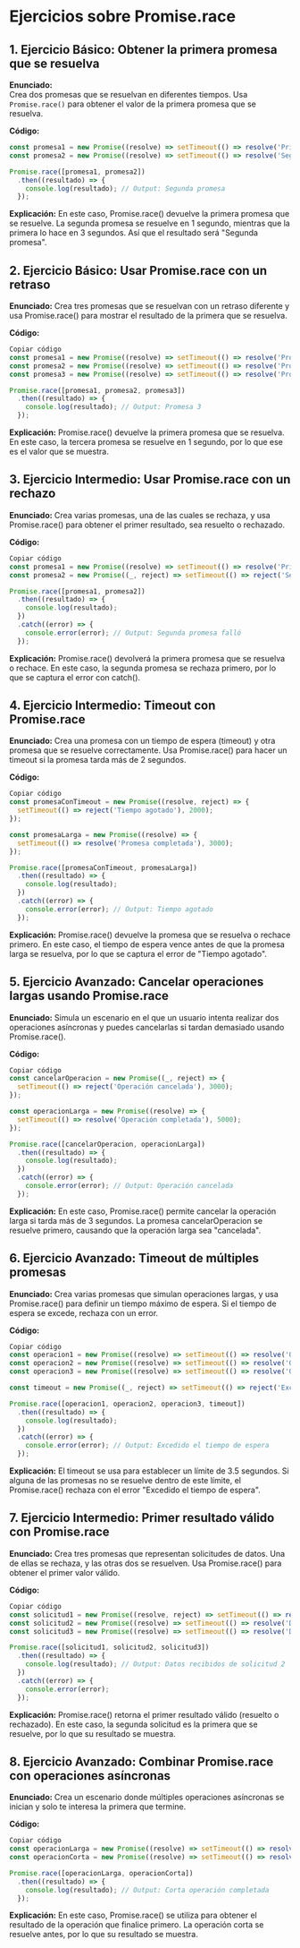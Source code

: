 # Ejercicios sobre Promise.race

## 1. Ejercicio Básico: Obtener la primera promesa que se resuelva
**Enunciado:**  
Crea dos promesas que se resuelvan en diferentes tiempos. Usa `Promise.race()` para obtener el valor de la primera promesa que se resuelva.

**Código:**
```js
const promesa1 = new Promise((resolve) => setTimeout(() => resolve('Primera promesa'), 3000));
const promesa2 = new Promise((resolve) => setTimeout(() => resolve('Segunda promesa'), 1000));

Promise.race([promesa1, promesa2])
  .then((resultado) => {
    console.log(resultado); // Output: Segunda promesa
  }); 
  ```
**Explicación:**
En este caso, Promise.race() devuelve la primera promesa que se resuelve. La segunda promesa se resuelve en 1 segundo, mientras que la primera lo hace en 3 segundos. Así que el resultado será "Segunda promesa".

## 2. Ejercicio Básico: Usar Promise.race con un retraso
**Enunciado:**
Crea tres promesas que se resuelvan con un retraso diferente y usa Promise.race() para mostrar el resultado de la primera que se resuelva.

**Código:**

```js
Copiar código
const promesa1 = new Promise((resolve) => setTimeout(() => resolve('Promesa 1'), 5000));
const promesa2 = new Promise((resolve) => setTimeout(() => resolve('Promesa 2'), 3000));
const promesa3 = new Promise((resolve) => setTimeout(() => resolve('Promesa 3'), 1000));

Promise.race([promesa1, promesa2, promesa3])
  .then((resultado) => {
    console.log(resultado); // Output: Promesa 3
  });
  ```
**Explicación:**
Promise.race() devuelve la primera promesa que se resuelva. En este caso, la tercera promesa se resuelve en 1 segundo, por lo que ese es el valor que se muestra.

## 3. Ejercicio Intermedio: Usar Promise.race con un rechazo
**Enunciado:**
Crea varias promesas, una de las cuales se rechaza, y usa Promise.race() para obtener el primer resultado, sea resuelto o rechazado.

**Código:**

```js
Copiar código
const promesa1 = new Promise((resolve) => setTimeout(() => resolve('Primera promesa'), 2000));
const promesa2 = new Promise((_, reject) => setTimeout(() => reject('Segunda promesa falló'), 1000));

Promise.race([promesa1, promesa2])
  .then((resultado) => {
    console.log(resultado);
  })
  .catch((error) => {
    console.error(error); // Output: Segunda promesa falló
  });
  ```
**Explicación:**
Promise.race() devolverá la primera promesa que se resuelva o rechace. En este caso, la segunda promesa se rechaza primero, por lo que se captura el error con catch().

## 4. Ejercicio Intermedio: Timeout con Promise.race
**Enunciado:**
Crea una promesa con un tiempo de espera (timeout) y otra promesa que se resuelve correctamente. Usa Promise.race() para hacer un timeout si la promesa tarda más de 2 segundos.

**Código:**

```js
Copiar código
const promesaConTimeout = new Promise((resolve, reject) => {
  setTimeout(() => reject('Tiempo agotado'), 2000);
});

const promesaLarga = new Promise((resolve) => {
  setTimeout(() => resolve('Promesa completada'), 3000);
});

Promise.race([promesaConTimeout, promesaLarga])
  .then((resultado) => {
    console.log(resultado);
  })
  .catch((error) => {
    console.error(error); // Output: Tiempo agotado
  });
  ```
**Explicación:**
Promise.race() devuelve la promesa que se resuelva o rechace primero. En este caso, el tiempo de espera vence antes de que la promesa larga se resuelva, por lo que se captura el error de "Tiempo agotado".

## 5. Ejercicio Avanzado: Cancelar operaciones largas usando Promise.race
**Enunciado:**
Simula un escenario en el que un usuario intenta realizar dos operaciones asíncronas y puedes cancelarlas si tardan demasiado usando Promise.race().

**Código:**

```js
Copiar código
const cancelarOperacion = new Promise((_, reject) => {
  setTimeout(() => reject('Operación cancelada'), 3000);
});

const operacionLarga = new Promise((resolve) => {
  setTimeout(() => resolve('Operación completada'), 5000);
});

Promise.race([cancelarOperacion, operacionLarga])
  .then((resultado) => {
    console.log(resultado);
  })
  .catch((error) => {
    console.error(error); // Output: Operación cancelada
  });
  ```
**Explicación:**
En este caso, Promise.race() permite cancelar la operación larga si tarda más de 3 segundos. La promesa cancelarOperacion se resuelve primero, causando que la operación larga sea "cancelada".

## 6. Ejercicio Avanzado: Timeout de múltiples promesas
**Enunciado:**
Crea varias promesas que simulan operaciones largas, y usa Promise.race() para definir un tiempo máximo de espera. Si el tiempo de espera se excede, rechaza con un error.

**Código:**

```js
Copiar código
const operacion1 = new Promise((resolve) => setTimeout(() => resolve('Operación 1 completa'), 4000));
const operacion2 = new Promise((resolve) => setTimeout(() => resolve('Operación 2 completa'), 6000));
const operacion3 = new Promise((resolve) => setTimeout(() => resolve('Operación 3 completa'), 3000));

const timeout = new Promise((_, reject) => setTimeout(() => reject('Excedido el tiempo de espera'), 3500));

Promise.race([operacion1, operacion2, operacion3, timeout])
  .then((resultado) => {
    console.log(resultado);
  })
  .catch((error) => {
    console.error(error); // Output: Excedido el tiempo de espera
  });
  ```
**Explicación:**
El timeout se usa para establecer un límite de 3.5 segundos. Si alguna de las promesas no se resuelve dentro de este límite, el Promise.race() rechaza con el error "Excedido el tiempo de espera".

## 7. Ejercicio Intermedio: Primer resultado válido con Promise.race
**Enunciado:**
Crea tres promesas que representan solicitudes de datos. Una de ellas se rechaza, y las otras dos se resuelven. Usa Promise.race() para obtener el primer valor válido.

**Código:**

```js
Copiar código
const solicitud1 = new Promise((resolve, reject) => setTimeout(() => reject('Error en la solicitud 1'), 2000));
const solicitud2 = new Promise((resolve) => setTimeout(() => resolve('Datos recibidos de solicitud 2'), 1000));
const solicitud3 = new Promise((resolve) => setTimeout(() => resolve('Datos recibidos de solicitud 3'), 1500));

Promise.race([solicitud1, solicitud2, solicitud3])
  .then((resultado) => {
    console.log(resultado); // Output: Datos recibidos de solicitud 2
  })
  .catch((error) => {
    console.error(error);
  });
  ```
**Explicación:**
Promise.race() retorna el primer resultado válido (resuelto o rechazado). En este caso, la segunda solicitud es la primera que se resuelve, por lo que su resultado se muestra.

## 8. Ejercicio Avanzado: Combinar Promise.race con operaciones asíncronas
**Enunciado:**
Crea un escenario donde múltiples operaciones asíncronas se inician y solo te interesa la primera que termine.

**Código:**

```js
Copiar código
const operacionLarga = new Promise((resolve) => setTimeout(() => resolve('Larga operación completada'), 7000));
const operacionCorta = new Promise((resolve) => setTimeout(() => resolve('Corta operación completada'), 3000));

Promise.race([operacionLarga, operacionCorta])
  .then((resultado) => {
    console.log(resultado); // Output: Corta operación completada
  });
  ```
**Explicación:**
En este caso, Promise.race() se utiliza para obtener el resultado de la operación que finalice primero. La operación corta se resuelve antes, por lo que su resultado se muestra.